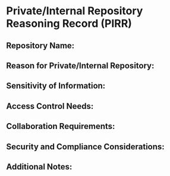 # Private/Internal Repository Reasoning Record (PIRR)
<!-- This template provides a structured format for documenting the rationale behind the requirement for a private or internal repository, ensuring that the decision-making process is transparent and well-documented. -->

## Repository Name:
<!-- Specify the name of the repository for which this PIRR is being created -->
## Reason for Private/Internal Repository:
<!-- Clearly state the specific reasons or requirements necessitating the use of a private or internal repository for this project -->
## Sensitivity of Information:
<!-- Describe the sensitivity of the information contained in the repository and why it requires restricted access -->
## Access Control Needs:
<!-- Explain the specific access control needs or restrictions that justify the use of a private or internal repository -->
## Collaboration Requirements:
<!-- Outline any collaboration requirements that are better addressed through a private or internal repository as opposed to a public one -->
## Security and Compliance Considerations:
<!-- Address any security or compliance considerations that influence the decision to use a private or internal repository -->
## Additional Notes:
<!-- Include any additional context, considerations, or relevant details pertaining to the need for a private or internal repository -->
